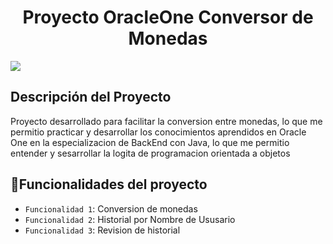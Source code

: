 <h1 align="center"> Proyecto OracleOne
Conversor de Monedas</h1>

<p align="left">
   <img src="https://img.shields.io/badge/STATUS-EN%20DESAROLLO-green">
</p>
<h2>Descripción del Proyecto</h2>
<p>Proyecto desarrollado para facilitar la conversion entre monedas, lo que me permitio practicar y desarrollar los conocimientos aprendidos en Oracle One en la especializacion de BackEnd con Java, lo que me permitio entender y sesarrollar la logita de programacion orientada a objetos</p>

## :hammer:Funcionalidades del proyecto
- `Funcionalidad 1`: Conversion de monedas
- `Funcionalidad 2`: Historial por Nombre de Ususario
- `Funcionalidad 3`: Revision de historial
